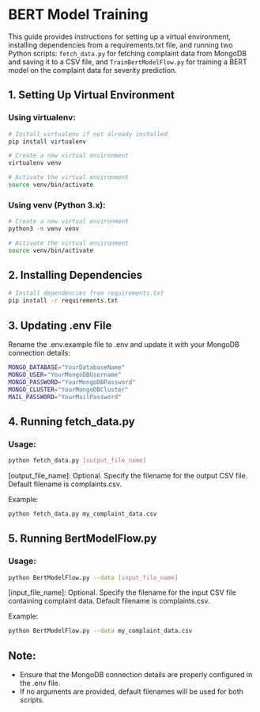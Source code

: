 # BERT Model Training

This guide provides instructions for setting up a virtual environment,
installing dependencies from a requirements.txt file, and running two Python
scripts: `fetch_data.py` for fetching complaint data from MongoDB and saving it
to a CSV file, and `TrainBertModelFlow.py` for training a BERT model on the complaint
data for severity prediction.

## 1. Setting Up Virtual Environment

### Using virtualenv:

```bash
# Install virtualenv if not already installed
pip install virtualenv

# Create a new virtual environment
virtualenv venv

# Activate the virtual environment
source venv/bin/activate
```

### Using venv (Python 3.x):
```bash
# Create a new virtual environment
python3 -m venv venv

# Activate the virtual environment
source venv/bin/activate
```

## 2. Installing Dependencies
```bash
# Install dependencies from requirements.txt
pip install -r requirements.txt
```


## 3. Updating .env File

Rename the .env.example file to .env and update it with your MongoDB connection details:
```bash
MONGO_DATABASE="YourDatabaseName"
MONGO_USER="YourMongoDBUsername"
MONGO_PASSWORD="YourMongoDBPassword"
MONGO_CLUSTER="YourMongoDBCluster"
MAIL_PASSWORD="YourMailPassword"
```


## 4. Running fetch_data.py

### Usage:

```bash
python fetch_data.py [output_file_name]
``` 
[output_file_name]: Optional. Specify the filename for the output CSV file. Default filename is complaints.csv.

Example:
```bash
python fetch_data.py my_complaint_data.csv
```

## 5. Running BertModelFlow.py
### Usage:
```bash
python BertModelFlow.py --data [input_file_name]
```

[input_file_name]: Optional. Specify the filename for the input CSV file containing complaint data. Default filename is complaints.csv.

Example:
```bash
python BertModelFlow.py --data my_complaint_data.csv
```

## Note:
- Ensure that the MongoDB connection details are properly configured in the .env file.
- If no arguments are provided, default filenames will be used for both scripts.
